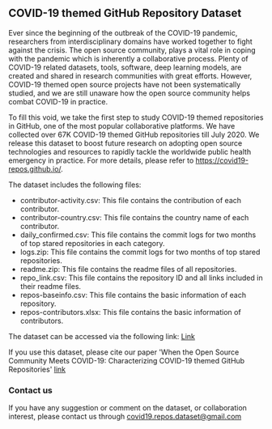 ## COVID-19 themed GitHub Repository Dataset

Ever since the beginning of the outbreak of the COVID-19 pandemic, researchers from interdisciplinary domains have worked together to fight against the crisis. The open source community, plays a vital role in coping with the pandemic which is inherently a collaborative process. Plenty of COVID-19 related datasets, tools, software, deep learning models, are created and shared in research communities with great efforts. However, COVID-19 themed open source projects have not been systematically studied, and we are still unaware how the open source community helps combat COVID-19 in practice. 

To fill this void, we take the first step to study COVID-19 themed repositories in GitHub, one of the most popular collaborative platforms. We have collected over 67K COVID-19 themed GitHub repositories till July 2020. We release this dataset to boost future research on adopting open source technologies and resources to rapidly tackle the worldwide public health emergency in practice. For more details, please refer to https://covid19-repos.github.io/. 

The dataset includes the following files: 

* contributor-activity.csv: This file contains the contribution of each contributor.
* contributor-country.csv: This file contains the country name of each contributor.
* daily_confirmed.csv: This file contains the commit logs for two months of top stared repositories in each category.
* logs.zip: This file contains the commit logs for two months of top stared repositories.
* readme.zip: This file contains the readme files of all repositories. 
* repo_link.csv: This file contains the repository ID and all links included in their readme files. 
* repos-baseinfo.csv: This file contains the basic information of each repository. 
* repos-contributors.xlsx: This file contains the basic information of contributors. 

The dataset can be accessed via the following link: [Link](https://github.com/covid19-repos/covid19-repos)

If you use this dataset, please cite our paper 'When the Open Source Community Meets COVID-19: Characterizing COVID-19 themed GitHub Repositories'
[link](https://arxiv.org/abs/2010.12218)


### Contact us
If you have any suggestion or comment on the dataset, or collaboration interest, please contact us through covid19.repos.dataset@gmail.com
